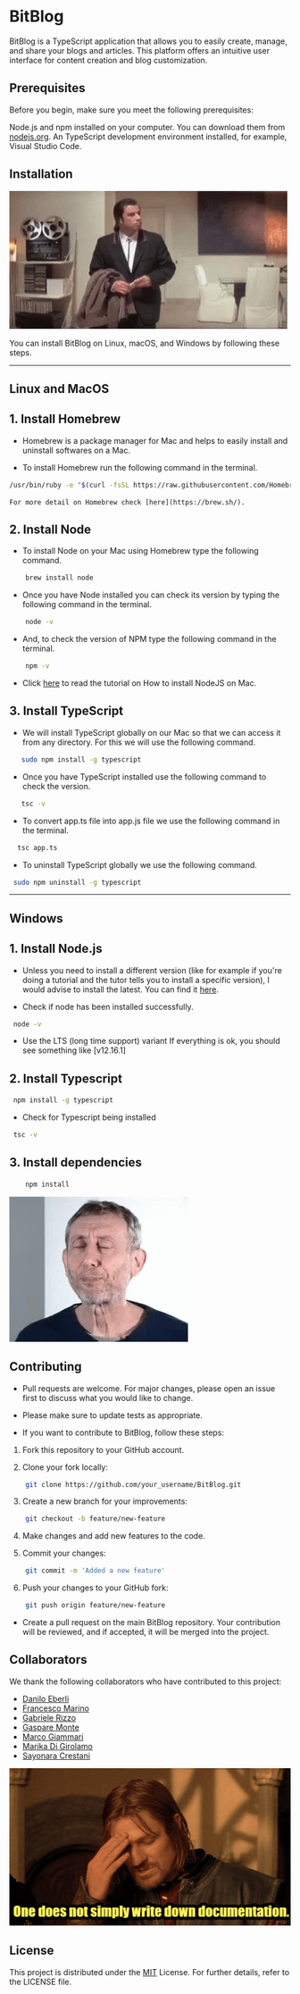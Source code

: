 # BitBlog

BitBlog is a TypeScript application that allows you to easily create, manage, and share your blogs and articles. This platform offers an intuitive user interface for content creation and blog customization.

## Prerequisites

Before you begin, make sure you meet the following prerequisites:

Node.js and npm installed on your computer. You can download them from [nodejs.org](https://nodejs.org/en).
An TypeScript development environment installed, for example, Visual Studio Code.

## Installation

![Alternate Text](https://github.com/MarikaDiGirolamo/BitBlog/blob/master/doc/gif/john-travolta-meme.gif)

You can install BitBlog on Linux, macOS, and Windows by following these steps.

---

Linux and MacOS
---

## 1. Install Homebrew

* Homebrew is a package manager for Mac and helps to easily install and uninstall softwares on a Mac.

* To install Homebrew run the following command in the terminal.

```bash
/usr/bin/ruby -e "$(curl -fsSL https://raw.githubusercontent.com/Homebrew/install/master/install)"

```

    For more detail on Homebrew check [here](https://brew.sh/).

## 2. Install Node

* To install Node on your Mac using Homebrew type the following command.

```bash
    brew install node
```

* Once you have Node installed you can check its version by typing the following command in the terminal.

```bash
    node -v
```

* And, to check the version of NPM type the following command in the terminal.

```bash
    npm -v
```

* Click [here](https://dyclassroom.com/howto-mac/how-to-install-nodejs-and-npm-on-mac-using-homebrew) to read the tutorial on How to install NodeJS on Mac.

## 3. Install TypeScript

* We will install TypeScript globally on our Mac so that we can access it from any directory. For this we will use the following command.

```bash
   sudo npm install -g typescript
```

* Once you have TypeScript installed use the following command to check the version.

```bash
   tsc -v
```

* To convert app.ts file into app.js file we use the following command in the terminal.

```bash
  tsc app.ts
```

* To uninstall TypeScript globally we use the following command.

```bash
 sudo npm uninstall -g typescript
```

---

Windows
---

## 1. Install Node.js

* Unless you need to install a different version (like for example if you're doing a tutorial and the tutor tells you to install a specific version), I would advise to install the latest. You can find it [here](https://nodejs.org/en/).

* Check if node has been installed successfully.

```bash
 node -v
```

* Use the LTS (long time support) variant
If everything is ok, you should see something like [v12.16.1]

## 2. Install Typescript

```bash
 npm install -g typescript
```

* Check for Typescript being installed

```bash
 tsc -v 
```

## 3. Install dependencies

```bash
    npm install

```

![Alternate Text](https://github.com/MarikaDiGirolamo/BitBlog/blob/master/doc/gif/nice-smack.gif)

## Contributing

* Pull requests are welcome. For major changes, please open an issue first to discuss what you would like to change.

* Please make sure to update tests as appropriate.

* If you want to contribute to BitBlog, follow these steps:

1. Fork this repository to your GitHub account.

2. Clone your fork locally:

```bash
    git clone https://github.com/your_username/BitBlog.git

```

3. Create a new branch for your improvements:

```bash
    git checkout -b feature/new-feature

```

4. Make changes and add new features to the code.

5. Commit your changes:

```bash
    git commit -m 'Added a new feature'

```

6. Push your changes to your GitHub fork:

```bash
    git push origin feature/new-feature

```

* Create a pull request on the main BitBlog repository. Your contribution will be reviewed, and if accepted, it will be merged into the project.

## Collaborators

We thank the following collaborators who have contributed to this project:

* [Danilo Eberli](https://github.com/daniloeberli)
* [Francesco Marino](https://github.com/Tolihama)
* [Gabriele Rizzo](https://github.com/GabrieleRizzo19)
* [Gaspare Monte](https://github.com/Gas9220)
* [Marco Giammari](https://github.com/marcogiammari)
* [Marika Di Girolamo](https://github.com/MarikaDiGirolamo)
* [Sayonara Crestani](https://github.com/screstani)

![Alternate Text](https://github.com/MarikaDiGirolamo/BitBlog/blob/master/doc/gif/giphy%20(2).gif)

## License

This project is distributed under the [MIT](https://choosealicense.com/licenses/mit/) License.
For further details, refer to the LICENSE file.
